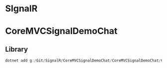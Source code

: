 # SIgnalR

# CoreMVCSignalDemoChat

## Library
```c#
dotnet add g:/Git/SignalR/CoreMVCSignalDemoChat/CoreMVCSignalDemoChat/CoreMVCSignalDemoChat.csproj package Microsoft.AspNetCore.SignalR -v 1.1.0 -s https://api.nuget.org/v3/index.json 
```